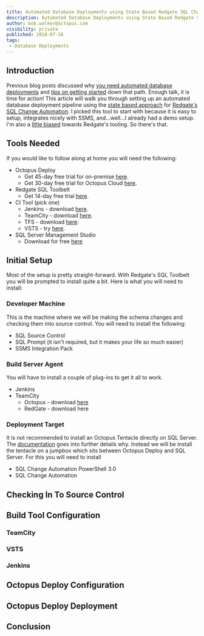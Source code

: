 ```yaml
---
title: Automated Database Deployments using State Based Redgate SQL Change Automation
description: Automated Database Deployments using State Based Redgate SQL Change Automation
author: bob.walker@octopus.com
visibility: private
published: 2018-07-16
tags:
 - Database Deployments
---
```


## Introduction

Previous blog posts discussed why [you need automated database deployments](https://octopus.com/blog/automated-database-deployments-series-kick-off) and [tips on getting started](https://octopus.com/blog/automated-database-deployments-iteration-zero) down that path.  Enough talk, it is time for action!  This article will walk you through setting up an automated database deployment pipeline using the [state based approach](https://www.red-gate.com/products/sql-development/sql-change-automation/approaches) for [Redgate's SQL Change Automation](https://www.red-gate.com/products/sql-development/sql-change-automation/).  I picked this tool to start with because it is easy to setup, integrates nicely with SSMS, and...well...I already had a demo setup.  I'm also a [little biased](https://www.red-gate.com/hub/events/friends-of-rg/friend/BobWalker) towards Redgate's tooling.  So there's that.

## Tools Needed

If you would like to follow along at home you will need the following:

- Octopus Deploy
    - Get 45-day free trial for on-premise [here](https://octopus.com/licenses/trial).
    - Get 30-day free trial for Octopus Cloud [here](https://octopus.com/account/register).
- Redgate SQL Toolbelt
    - Get 14-day free trial [here](https://www.red-gate.com/dynamic/products/sql-development/sql-toolbelt/download).  
- CI Tool (pick one)
    - Jenkins - download [here](https://jenkins.io/download).
    - TeamCity - download [here](https://www.jetbrains.com/teamcity/download/).
    - TFS - download [here](https://visualstudio.microsoft.com/tfs/).
    - VSTS - try [here](https://visualstudio.microsoft.com/team-services/).
- SQL Server Management Studio
    - Download for free [here](https://docs.microsoft.com/en-us/sql/ssms/download-sql-server-management-studio-ssms)

## Initial Setup

Most of the setup is pretty straight-forward.  With Redgate's SQL Toolbelt you will be prompted to install quite a bit.  Here is what you will need to install:

### Developer Machine
This is the machine where we will be making the schema changes and checking them into source control.  You will need to install the following:

- SQL Source Control
- SQL Prompt (it isn't required, but it makes your life so much easier)
- SSMS Integration Pack

### Build Server Agent

You will have to install a couple of plug-ins to get it all to work.  

- Jenkins
- TeamCity
    - Octopus - download [here](https://download.octopusdeploy.com/octopus-teamcity/4.34.0/Octopus.TeamCity.zip)
    - RedGate - download here

### Deployment Target
It is not recommended to install an Octopus Tentacle directly on SQL Server.  The [documentation](https://octopus.com/docs/deployment-examples/sql-server-databases#SQLServerdatabases-Tentacles) goes into further details why.  Instead we will be install the tentacle on a jumpbox which sits between Octopus Deploy and SQL Server.  For this you will need to install

- SQL Change Automation PowerShell 3.0
- SQL Change Automation

## Checking In To Source Control

## Build Tool Configuration

### TeamCity

### VSTS

### Jenkins

## Octopus Deploy Configuration

## Octopus Deploy Deployment

## Conclusion
